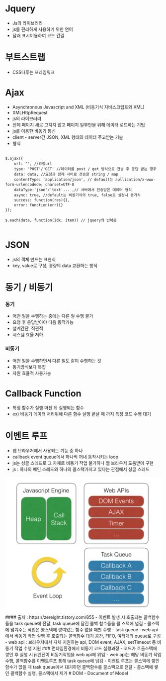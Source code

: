 # Jquery
- Js의 라이브러리
- js를 편리하게 사용하기 위한 언어
- 달러 표시이용하여 코드 간결

# 부트스트랩
- CSS다루는 프레임워크

# Ajax
- Asynchronous Javascript and XML (비동기식 자바스크립트와 XML)
- XMLHttpRequest
- js의 라이브러리
- 전체 페이지 새로 고치지 않고 페이지 일부만을 위해 데이터 로드하는 기법
- js를 이용한 비동기 통신
- client - server간 JSON, XML 형태의 데이터 주고받는 기술
- 형식
<pre>
<code>
$.ajax({
    url: "", //요청url
    type: 'POST'/'GET' //데이터를 post / get 방식으로 전송 후 응답 받는 경우
    data: data, //요청과 함께 서버로 전송할 string / map
    contentType: 'application/json', // default는 apllication/x-www-form-urlencodede; charset=UTF-8
    dataType:'json'/'text'... ,// 서버에서 전송받은 데이터 형식
    async: true, //default는 비동기식의 true, false로 설정시 동기식
    success: function(res){},
    error: function(err){}
});

$.each(data, function(idx, item)) // jquery의 반복문
</code>
</pre>
# JSON
- js의 객체 만드는 표현식
- key, value로 구성, 경량의 data 교환하는 방식
# 동기 / 비동기
### 동기
- 어떤 일을 수행하는 중에는 다른 일 수행 불가
- 요청 후 응답받아야 다음 동작가능
- 설계간단, 직관적
- 시스템 효율 저하
### 비동기
- 어떤 일을 수행하면서 다른 일도 같이 수행하는 것
- 동기방식보다 복잡
- 자원 효율적 사용가능
# Callback Function
- 특정 함수가 실행 마친 뒤 실행되는 함수
- ex) 비동기 데이터 처리위해 다른 함수 실행 끝날 때 까지 특정 코드 수행 대기
# 이벤트 루프
- 웹 브라우저에서 사용되는 기능 중 하나
- callback event queue에서 하나씩 꺼내 동작시키는 loop
- js는 싱글 스레드로 그 자체로 비동기 작업 불가하나 웹 브라우저 도움받아 구현
- js : 하나의 메인 스레드와 하나의 콜스택가지고 있다는 관점에서 싱글 스레드
<img src="./eventloop.PNG">
#### 출처 : https://zereight.tistory.com/855
- 이벤트 발생 시 호출되는 콜백함수들을 task queue에 전달, task queue에 담긴 콜백 함수들을 콜 스택에 넘김
- 콜스택에 넘겨주는 작업은 콜스택에 쌓여있는 함수 없을 때만 수행
- task queue : web api에서 비동기 작업 실행 후 호출되는 콜백함수 대기 공간, FIFO, 여러개의 queue로 구성
- web api : 브라우저에서 자체 지원하는 api, DOM event, AJAX, setTimeout 등 비동기 작업 수행 지원
### 런타임환경에서 비동기 코드 실행과정
- 코드가 호출스택에 쌓인 후 실행 시 js엔진이 비동기작업을 web api에 위임
- web api는 해당 비동기 작업 수행, 콜백함수를 이벤트루프 통해 task queue에 넘김
- 이벤트 루프는 콜스택에 쌓인 함수가 없을 때 task queue에서 대기하던 콜백함수를 콜스택으로 전달
- 콜스택에 쌓인 콜백함수 실행, 콜스택에서 제거
# DOM
- Document of Model

